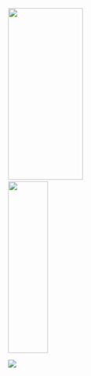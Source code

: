 <div class='container'>
<img style="margin:auto;height: 350px; width: 55%;" class="img" src="https://github-readme-stats.vercel.app/api?username=NaCl117&show_icons=true&icon_color=d35482&title_color=d35482&text_color=39290f&border_radius=10&bg_color=f0e0c5&rank_icon=percentile&border_color=d35482&ring_color=b62f60&include_all_commits=true&custom_title=🌸Estatísticas🌸")/>        
  &nbsp;&nbsp;&nbsp;&nbsp;&nbsp;&nbsp;&nbsp;
<img style="margin:auto;height: 350px; width: 40%;" class="img" src="https://github-readme-stats.vercel.app/api/top-langs/?username=NaCl117&title_color=d35482&text_color=39290f&border_radius=5&bg_color=f0e0c5&border_color=d35482&custom_title=🌸Linguagens🌸&langs_count=6&layout=compact" /></div>
</div>

<img style="margin:auto;" class="img" src="https://github.com/NaCl117/NaCL117/blob/output/github-contribution-grid-snake.svg" /></div>


